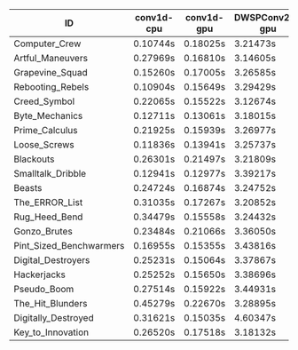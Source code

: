 |ID|conv1d-cpu|conv1d-gpu|DWSPConv2D-gpu|gemm-gpu|avg|
|-|-|-|-|-|-|
|Computer_Crew|0.10744s|0.18025s|3.21473s|1.89392s|1.34909s|
|Artful_Maneuvers|0.27969s|0.16810s|3.14605s|1.81872s|1.35314s|
|Grapevine_Squad|0.15260s|0.17005s|3.26585s|1.85336s|1.36046s|
|Rebooting_Rebels|0.10904s|0.15649s|3.29429s|1.90314s|1.36574s|
|Creed_Symbol|0.22065s|0.15522s|3.12674s|1.97361s|1.36905s|
|Byte_Mechanics|0.12711s|0.13061s|3.18015s|2.06139s|1.37482s|
|Prime_Calculus|0.21925s|0.15939s|3.26977s|1.87972s|1.38203s|
|Loose_Screws|0.11836s|0.13941s|3.25737s|2.04123s|1.38909s|
|Blackouts|0.26301s|0.21497s|3.21809s|1.88547s|1.39538s|
|Smalltalk_Dribble|0.12941s|0.12977s|3.39217s|1.96575s|1.40428s|
|Beasts|0.24724s|0.16874s|3.24752s|2.09033s|1.43845s|
|The_ERROR_List|0.31035s|0.17267s|3.20852s|2.09813s|1.44742s|
|Rug_Heed_Bend|0.34479s|0.15558s|3.24432s|2.05560s|1.45007s|
|Gonzo_Brutes|0.23484s|0.21066s|3.36050s|2.05505s|1.46526s|
|Pint_Sized_Benchwarmers|0.16955s|0.15355s|3.43816s|2.10794s|1.46730s|
|Digital_Destroyers|0.25231s|0.15064s|3.37867s|2.11447s|1.47402s|
|Hackerjacks|0.25252s|0.15650s|3.38696s|2.10332s|1.47483s|
|Pseudo_Boom|0.27514s|0.15922s|3.44931s|2.11854s|1.50055s|
|The_Hit_Blunders|0.45279s|0.22670s|3.28895s|2.12582s|1.52357s|
|Digitally_Destroyed|0.31621s|0.15035s|4.60347s|2.64220s|1.92806s|
|Key_to_Innovation|0.26520s|0.17518s|3.18132s|infs|infs|
